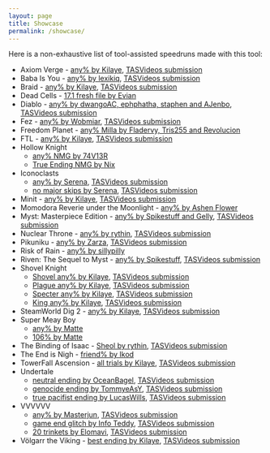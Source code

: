 ```yaml
---
layout: page
title: Showcase
permalink: /showcase/
---
```


Here is a non-exhaustive list of tool-assisted speedruns made with this tool:

* Axiom Verge - [any% by Kilaye](https://www.youtube.com/watch?v=xOTd2dZqvWA), [TASVideos submission](https://tasvideos.org/4008M)
* Baba Is You - [any% by lexikiq](https://www.youtube.com/watch?v=AXRu89RUrAE), [TASVideos submission](https://tasvideos.org/4281M)
* Braid - [any% by Kilaye](https://www.youtube.com/watch?v=Q6LPjg6NdvY), [TASVideos submission](https://tasvideos.org/5986M)
* Dead Cells - [17.1 fresh file by Evian](https://www.youtube.com/watch?v=KR8NqS_jZoA)
* Diablo - [any% by dwangoAC, ephphatha, staphen and AJenbo](https://www.youtube.com/watch?v=wmrCF33i7aA), [TASVideos submission](https://tasvideos.org/6314M)
* Fez - [any% by Wobmiar](https://www.youtube.com/watch?v=xKE_2RXEhKc), [TASVideos submission](https://tasvideos.org/4962M)
* Freedom Planet - [any% Milla by Fladervy, Tris255 and Revolucion](https://www.youtube.com/watch?v=9eA71dOGSTg)
* FTL - [any% by Kilaye](https://www.youtube.com/watch?v=3dS3gLsRpeQ), [TASVideos submission](https://tasvideos.org/4243M)
* Hollow Knight
    - [any% NMG by 74V13R](https://www.youtube.com/watch?v=patXzF3Q3Wk)
    - [True Ending NMG by Nix](https://www.youtube.com/watch?v=6vRm1mrRf6M)
* Iconoclasts
    - [any% by Serena](https://www.youtube.com/watch?v=wy9YZatm41g), [TASVideos submission](https://tasvideos.org/4594M)
    - [no major skips by Serena](https://www.youtube.com/watch?v=ZNFxMzfWEDk), [TASVideos submission](https://tasvideos.org/4988M)
* Minit - [any% by Kilaye](https://www.youtube.com/watch?v=6Dv_8QZl00A), [TASVideos submission](https://tasvideos.org/3958M)
* Momodora Reverie under the Moonlight - [any% by Ashen Flower](https://www.youtube.com/watch?v=xGPuczjxK7Y)
* Myst: Masterpiece Edition - [any% by Spikestuff and Gelly](https://www.youtube.com/watch?v=mSvm87GRHgE), [TASVideos submission](https://tasvideos.org/4669M)
* Nuclear Throne - [any% by rythin](https://www.youtube.com/watch?v=kGu3XQ6M3vY), [TASVideos submission](https://tasvideos.org/5729M)
* Pikuniku - [any% by Zarza](https://www.youtube.com/watch?v=OV8JQN5ckzw), [TASVideos submission](https://tasvideos.org/5324M)
* Risk of Rain - [any% by sillypilly](https://www.youtube.com/watch?v=ZoqYgZQ0yJQ)
* Riven: The Sequel to Myst - [any% by Spikestuff](https://www.youtube.com/watch?v=qaH6d6ZCRBU), [TASVideos submission](https://tasvideos.org/5840M)
* Shovel Knight
    - [Shovel any% by Kilaye](https://www.youtube.com/watch?v=GvfAPXCVPvQ), [TASVideos submission](https://tasvideos.org/3800M)
    - [Plague any% by Kilaye](https://www.youtube.com/watch?v=71FCMeDrPSI), [TASVideos submission](https://tasvideos.org/3802M)
    - [Specter any% by Kilaye](https://www.youtube.com/watch?v=qIfl6rH31Wk), [TASVideos submission](https://tasvideos.org/3805M)
    - [King any% by Kilaye](https://www.youtube.com/watch?v=oHCcHc5eXBA), [TASVideos submission](https://tasvideos.org/4193M)
* SteamWorld Dig 2 - [any% by Kilaye](https://www.youtube.com/watch?v=QKjqWH2yZAA), [TASVideos submission](https://tasvideos.org/3827M)
* Super Meay Boy
    - [any% by Matte](https://www.youtube.com/watch?v=mAQidEjCNTc)
    - [106% by Matte](https://www.youtube.com/watch?v=EF7ISgbS2-w)
* The Binding of Isaac - [Sheol by rythin](http://www.youtube.com/watch?v=sfAQL_Y_pUY), [TASVideos submission](https://tasvideos.org/5153M)
* The End is Nigh - [friend% by Ikod](https://www.youtube.com/watch?v=Hx4gXRKy1Lo)
* TowerFall Ascension - [all trials by Kilaye](https://www.youtube.com/watch?v=TW3CMF0nCFM), [TASVideos submission](https://tasvideos.org/3833M)
* Undertale
    - [neutral ending by OceanBagel](https://www.youtube.com/watch?v=ogobq3zCv3U), [TASVideos submission](https://tasvideos.org/4539M)
    - [genocide ending by TommyeAsY](https://www.youtube.com/watch?v=KIYvjlY8T4Q), [TASVideos submission](https://tasvideos.org/4149M)
    - [true pacifist ending by LucasWills](https://www.youtube.com/watch?v=Ungi8snUh8E), [TASVideos submission](https://tasvideos.org/4043M)
* VVVVVV
    - [any% by Masterjun](https://www.youtube.com/watch?v=P-CdfRIGXkk), [TASVideos submission](https://tasvideos.org/4009M)
    - [game end glitch by Info Teddy](https://www.youtube.com/watch?v=XfT-5coSJdY), [TASVideos submission](https://tasvideos.org/4588M)
    - [20 trinkets by Elomavi](https://www.youtube.com/watch?v=EgJD95OWi3E), [TASVideos submission](https://tasvideos.org/4881M)
* Völgarr the Viking - [best ending by Kilaye](https://www.youtube.com/watch?v=4em3CE0TXjs), [TASVideos submission](https://tasvideos.org/3808M)
